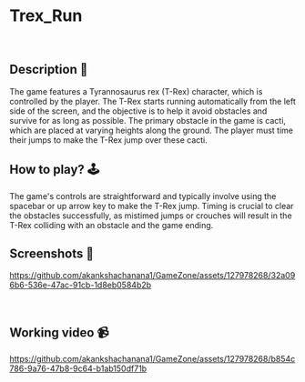 # Trex_Run

<br>

## **Description 📃**

The game features a Tyrannosaurus rex (T-Rex) character, which is controlled by the player. The T-Rex starts running automatically from the left side of the screen, and the objective is to help it avoid obstacles and survive for as long as possible.
The primary obstacle in the game is cacti, which are placed at varying heights along the ground. The player must time their jumps to make the T-Rex jump over these cacti.

## **How to play? 🕹️**

The game's controls are straightforward and typically involve using the spacebar or up arrow key to make the T-Rex jump.
Timing is crucial to clear the obstacles successfully, as mistimed jumps or crouches will result in the T-Rex colliding with an obstacle and the game ending.

## **Screenshots 📸**

https://github.com/akankshachanana1/GameZone/assets/127978268/32a096b6-536e-47ac-91cb-1d8eb0584b2b

<br>

## **Working video 📹**



https://github.com/akankshachanana1/GameZone/assets/127978268/b854c786-9a76-47b8-9c64-b1ab150df71b


